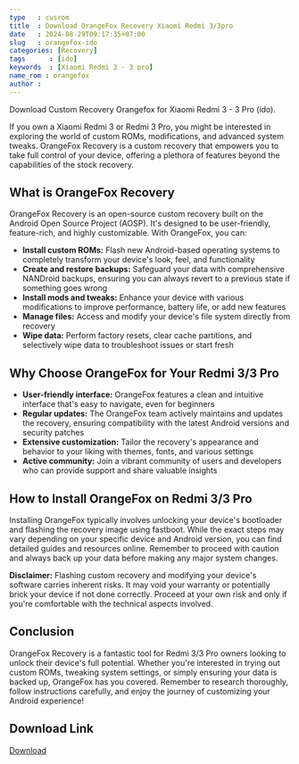 ```yaml
---
type   : cusrom
title  : Download OrangeFox Recovery Xiaomi Redmi 3/3pro
date   : 2024-08-29T09:17:35+07:00
slug   : orangefox-ido
categories: [Recovery]
tags      : [ido]
keywords  : [Xiaomi Redmi 3 - 3 pro]
name_rom : orangefox
author : 
---
```


Download Custom Recovery Orangefox for Xiaomi Redmi 3 - 3 Pro (ido).

If you own a Xiaomi Redmi 3 or Redmi 3 Pro, you might be interested in exploring the world of custom ROMs, modifications, and advanced system tweaks. OrangeFox Recovery is a custom recovery that empowers you to take full control of your device, offering a plethora of features beyond the capabilities of the stock recovery.

## What is OrangeFox Recovery

OrangeFox Recovery is an open-source custom recovery built on the Android Open Source Project (AOSP). It's designed to be user-friendly, feature-rich, and highly customizable. With OrangeFox, you can:

* **Install custom ROMs:** Flash new Android-based operating systems to completely transform your device's look, feel, and functionality
* **Create and restore backups:** Safeguard your data with comprehensive NANDroid backups, ensuring you can always revert to a previous state if something goes wrong
* **Install mods and tweaks:** Enhance your device with various modifications to improve performance, battery life, or add new features
* **Manage files:** Access and modify your device's file system directly from recovery
* **Wipe data:** Perform factory resets, clear cache partitions, and selectively wipe data to troubleshoot issues or start fresh

## Why Choose OrangeFox for Your Redmi 3/3 Pro

* **User-friendly interface:** OrangeFox features a clean and intuitive interface that's easy to navigate, even for beginners
* **Regular updates:** The OrangeFox team actively maintains and updates the recovery, ensuring compatibility with the latest Android versions and security patches
* **Extensive customization:** Tailor the recovery's appearance and behavior to your liking with themes, fonts, and various settings
* **Active community:** Join a vibrant community of users and developers who can provide support and share valuable insights

## How to Install OrangeFox on Redmi 3/3 Pro

Installing OrangeFox typically involves unlocking your device's bootloader and flashing the recovery image using fastboot. While the exact steps may vary depending on your specific device and Android version, you can find detailed guides and resources online. Remember to proceed with caution and always back up your data before making any major system changes.

**Disclaimer:** Flashing custom recovery and modifying your device's software carries inherent risks. It may void your warranty or potentially brick your device if not done correctly. Proceed at your own risk and only if you're comfortable with the technical aspects involved.

## Conclusion

OrangeFox Recovery is a fantastic tool for Redmi 3/3 Pro owners looking to unlock their device's full potential. Whether you're interested in trying out custom ROMs, tweaking system settings, or simply ensuring your data is backed up, OrangeFox has you covered. Remember to research thoroughly, follow instructions carefully, and enjoy the journey of customizing your Android experience! 


## Download Link
[Download](https://orangefox.download/device/ido)


